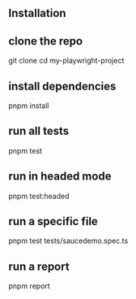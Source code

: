 ## Installation

## clone the repo
git clone 
cd my-playwright-project

## install dependencies
pnpm install

## run all tests
pnpm test

## run in headed mode
pnpm test:headed

## run a specific file
pnpm test tests/saucedemo.spec.ts

## run a report 
pnpm report
